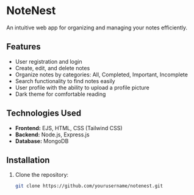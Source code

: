 # NoteNest

An intuitive web app for organizing and managing your notes efficiently.

## Features

- User registration and login
- Create, edit, and delete notes
- Organize notes by categories: All, Completed, Important, Incomplete
- Search functionality to find notes easily
- User profile with the ability to upload a profile picture
- Dark theme for comfortable reading

## Technologies Used

- **Frontend:** EJS, HTML, CSS (Tailwind CSS)
- **Backend:** Node.js, Express.js
- **Database:** MongoDB

## Installation

1. Clone the repository:
   ```bash
   git clone https://github.com/yourusername/notenest.git
